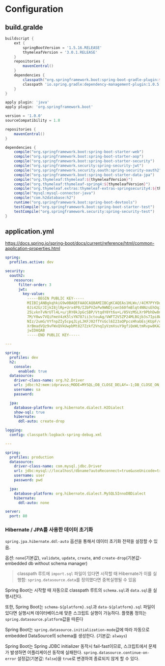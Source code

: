 # Configuration

## build.gralde

```groovy
buildscript {
    ext {
        springBootVersion = '1.5.16.RELEASE'
        thymeleafVersion = '3.0.1.RELEASE'
    }
    repositories {
        mavenCentral()
    }
    dependencies {
        classpath("org.springframework.boot:spring-boot-gradle-plugin:${springBootVersion}")
        classpath 'io.spring.gradle:dependency-management-plugin:1.0.5.RELEASE'
    }
}

apply plugin: 'java'
apply plugin: 'org.springframework.boot'

version = '1.0.0'
sourceCompatibility = 1.8

repositories {
    mavenCentral()
}

dependencies {
    compile("org.springframework.boot:spring-boot-starter-web")
    compile("org.springframework.boot:spring-boot-starter-aop")
    compile("org.springframework.boot:spring-boot-starter-security")
    compile("org.springframework.security:spring-security-jwt")
    compile("org.springframework.security.oauth:spring-security-oauth2")
    compile("org.springframework.boot:spring-boot-starter-data-jpa")
    compile("org.thymeleaf:thymeleaf:${thymeleafVersion}")
    compile("org.thymeleaf:thymeleaf-spring4:${thymeleafVersion}")
    compile("org.thymeleaf.extras:thymeleaf-extras-springsecurity4:${thymeleafVersion}")
    compile("mysql:mysql-connector-java")
    compile("com.h2database:h2")
    runtime("org.springframework.boot:spring-boot-devtools")
    testCompile("org.springframework.boot:spring-boot-starter-test")
    testCompile("org.springframework.security:spring-security-test")
}
```

## application.yml

<https://docs.spring.io/spring-boot/docs/current/reference/html/common-application-properties.html>

```yml
spring:
  profiles.active: dev

security:
  oauth2:
    resource:
      filter-order: 3
      jwt:
        key-value:
          -----BEGIN PUBLIC KEY-----
          MIIBIjANBgkqhkiG9w0BAQEFAAOCAQ8AMIIBCgKCAQEAs1HLWx//4CM7PYYDdsE7
          0Ji42U/JIjkI8jlRp+Urx4P0/I2bPVZePw9WNDjcen560fmBlqt4NNzsEhOqi1tv
          25LvknTvNrUTl4L+u/jRY0kJpGcSBP/VtqdY0Yt6u+L/05VzMSLXr9PbhDw8nyhq
          7M/Y0wv7VQiFmeV4zK5lsYN787ii3ctouAg/VWFT2V5ZP24MLBGjb3s7Ipi8Wngp
          NIz/2umG/VYfnpZIy5cpqJLyLJKFJ02fTYsGcl6I23aQPpcsHhabEsjKUpF/ck4H
          XrBmadVQz9vFWxQVkUwpbMt827Zzkf2VnqIyVzmXsuY9gfiQeWLtmRvpw8KAZcOR
          jwIDAQAB
          -----END PUBLIC KEY-----

---

spring:
  profiles: dev
  h2:
    console:
      enabled: true
  datasource:
    driver-class-name: org.h2.Driver
    url: jdbc:h2:mem:idpravus;MODE=MYSQL;DB_CLOSE_DELAY=-1;DB_CLOSE_ON_EXIT=FALSE
    username: sa
    password:

  jpa:
    database-platform: org.hibernate.dialect.H2Dialect
    show-sql: true
    hibernate:
      ddl-auto: create-drop

logging:
  config: classpath:logback-spring-debug.xml

---

spring:
  profiles: production
  datasource:
    driver-class-name: com.mysql.jdbc.Driver
    url: jdbc:mysql://localhost/dbname?autoReconnect=true&useUnicode=true&characterEncoding=utf8
    username: user
    password: pwd

  jpa:
    database-platform: org.hibernate.dialect.MySQL5InnoDBDialect
    hibernate:
      ddl-auto: none

server:
  port: 80
```

### Hibernate / JPA를 사용한 데이터 초기화

`spring.jpa.hibernate.ddl-auto` 옵션을 통해서 데이터 초기화 전략을 설정할 수 있음.

옵션: `none`(기본값), `validate`, `update`, `create`, and `create-drop`(기본값-embedded db without schema manager)

> classpath 루트에 `import.sql` 파일이 있다면 시작할 때 Hibernate가 이를 실행함: `spring.datasource.data`를 정의했다면 중복실행될 수 있음

Spring Boot는 시작할 때 자동으로 classpath 루트의 `schema.sql`과 `data.sql`을 실행시킨다.

또한, Spring Boot는 `schema-${platform}.sql`과 `data-${platform}.sql` 파일이 있다면 실행시켜 데이터베이스에 맞춘 스크립트 실행이 가능하다.
플랫폼 정의는 `spring.datasource.platform`값을 따른다

Spring Boot는 `spring.datasource.initialization-mode`값에 따라 자동으로 embedded DataSource의 schema를 생성한다. (기본값: `always`)

Spring Boot는 Spring JDBC initializer 동작시 fail-fast이므로, 스크립트에서 문제가 발생하면 어플리케이션 동작에 실패한다.
`spring.datasource.continue-on-error` 설정값(기본값: `false`)을 `true`로 변경하여 종료되지 않게 할 수 있다.
